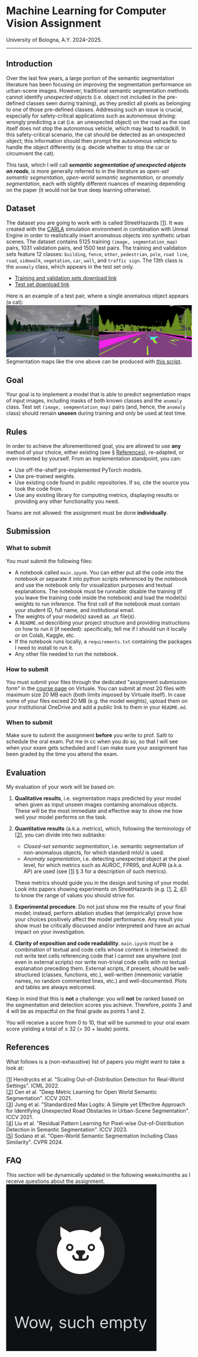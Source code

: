 # Machine Learning for Computer Vision Assignment
University of Bologna, A.Y. 2024–2025.

---

## Introduction
Over the last few years, a large portion of the semantic segmentation literature has been focusing on improving the segmentation performance on urban-scene images. However, traditional semantic segmentation methods cannot identify *unexpected objects* (i.e. object not included in the pre-defined classes seen during training), as they predict all pixels as belonging to one of those pre-defined classes. Addressing such an issue is crucial, especially for safety-critical applications such as autonomous driving: wrongly predicting a cat (i.e. an unexpected object) on the road as the road itself does not stop the autonomous vehicle, which may lead to roadkill. In this safety-critical scenario, the cat should be detected as an unexpected object; this information should then prompt the autonomous vehicle to handle the object differently (e.g. decide whether to stop the car or circumvent the cat).

This task, which I will call ***semantic segmentation of unexpected objects on roads***, is more generally referred to in the literature as *open-set semantic segmentation*, *open-world semantic segmentation*, or *anomaly segmentation*, each with slightly different nuances of meaning depending on the paper (it would not be true deep learning otherwise).

## Dataset
The dataset you are going to work with is called StreetHazards [[1](https://arxiv.org/abs/1911.11132)]. It was created with the [CARLA](https://carla.org/) simulation environment in combination with Unreal Engine in order to realistically insert anomalous objects into synthetic urban scenes. The dataset contains 5125 training `(image, segmentation_map)` pairs, 1031 validation pairs, and 1500 test pairs. The training and validation sets feature 12 classes: `building`, `fence`, `other`, `pedestrian`, `pole`, `road line`, `road`, `sidewalk`, `vegetation`, `car`, `wall`, and `traffic sign`. The 13th class is the `anomaly` class, which appears in the test set only.

* [Training and validation sets download link](https://people.eecs.berkeley.edu/~hendrycks/streethazards_train.tar)
* [Test set download link](https://people.eecs.berkeley.edu/~hendrycks/streethazards_test.tar)

Here is an example of a test pair, where a single anomalous object appears (a cat):
![](assets/both.png)
Segmentation maps like the one above can be produced with [this script](utils/visualize.py).

## Goal
Your goal is to implement a model that is able to predict segmentation maps of input images, including masks of both known classes and the `anomaly` class. Test set `(image, semgmentation_map)` pairs (and, hence, the `anomaly` class) should remain **unseen** during training and only be used at test time.

## Rules
In order to achieve the aforementioned goal, you are allowed to use **any** method of your choice, either existing (see § [References](#references)), re-adapted, or even invented by yourself. From an implementation standpoint, you can:
* Use off-the-shelf pre-implemented PyTorch models.
* Use pre-trained weights.
* Use existing code found in public repositories. If so, cite the source you took the code from.
* Use any existing library for computing metrics, displaying results or providing any other functionality you need.

Teams are not allowed: the assignment must be done **individually**.

## Submission

### What to submit
You must submit the following files:
* A notebook called `main.ipynb`. You can either put all the code into the notebook or separate it into python scripts referenced by the notebook and use the notebook only for visualization purposes and textual explanations. The notebook must be runnable: disable the training (if you leave the training code inside the notebook) and load the model(s) weights to run inference. The first cell of the notebook must contain your student ID, full name, and institutional email.
* The weights of your model(s) saved as `.pt` file(s).
* A `README.md` describing your project structure and providing instructions on how to run it (if needed): specifically, tell me if I should run it locally or on Colab, Kaggle, etc.
* If the notebook runs locally, a `requirements.txt` containing the packages I need to install to run it.
* Any other file needed to run the notebook.

### How to submit
You must submit your files through the dedicated "assignment submission form" in the [course page](https://virtuale.unibo.it/course/view.php?id=62293#) on Virtuale. You can submit at most 20 files with maximum size 20 MB each (both limits imposed by Virtuale itself). In case some of your files exceed 20 MB (e.g. the model weights), upload them on your institutional OneDrive and add a public link to them in your `README.md`.

### When to submit
Make sure to submit the assignment **before** you write to prof. Salti to schedule the oral exam. Put me in cc when you do so, so that I will see when your exam gets scheduled and I can make sure your assignment has been graded by the time you attend the exam.

## Evaluation
My evaluation of your work will be based on:
1. **Qualitative results**, i.e. segmentation maps predicted by your model when given as input unseen images containing anomalous objects. These will be the most immediate and effective way to show me how well your model performs on the task.
2. **Quantitative results** (a.k.a. metrics), which, following the terminology of [[2](https://arxiv.org/abs/2108.04562)], you can divide into two subtasks:
    * *Closed-set semantic segmentation*, i.e. semantic segmentation of non-anomalous objects, for which standard mIoU is used.
    * *Anomaly segmentation*, i.e. detecting unexpected object at the pixel level, for which metrics such as AUROC, FPR95, and AUPR (a.k.a. AP) are used (see [[1](https://arxiv.org/abs/1911.11132)] § 3 for a description of such metrics).

    These metrics should guide you in the design and tuning of your model. Look into papers showing experiments on StreetHazards (e.g. [[1](https://arxiv.org/abs/1911.11132), [2](https://arxiv.org/abs/2108.04562), [4](https://arxiv.org/abs/2211.14512)]) to know the range of values you should strive for.
3. **Experimental procedure**. Do not just show me the results of your final model; instead, perform ablation studies that (empirically) prove how your choices positively affect the model performance. Any result you show must be critically discussed and/or interpreted and have an actual impact on your investigation.
4. **Clarity of exposition and code readability**. `main.ipynb` must be a combination of textual and code cells whose content is intertwined: do not write text cells referencing code that I cannot see anywhere (not even in external scripts) nor write non-trivial code cells with no textual explanation preceding them. External scripts, if present, should be well-structured (classes, functions, etc.), well-written (mnemonic variable names, no random commented lines, etc.) and well-documented. Plots and tables are always welcomed.

Keep in mind that this is **not** a challenge: you will **not** be ranked based on the segmentation and detection scores you achieve. Therefore, points 3 and 4 will be as impactful on the final grade as points 1 and 2.

You will receive a score from 0 to 10, that will be summed to your oral exam score yielding a total of ≤ 32 (= 30 + laude) points.

## References
What follows is a (non-exhaustive) list of papers you might want to take a look at:

[[1](https://arxiv.org/abs/1911.11132)] Hendrycks et al. "Scaling Out-of-Distribution Detection for Real-World Settings". ICML 2022.\
[[2](https://arxiv.org/abs/2108.04562)] Cen et al. "Deep Metric Learning for Open World Semantic Segmentation". ICCV 2021.\
[[3](https://arxiv.org/abs/2107.11264)] Jung et al. "Standardized Max Logits: A Simple yet Effective Approach for Identifying Unexpected Road Obstacles in Urban-Scene Segmentation". ICCV 2021.\
[[4](https://arxiv.org/abs/2211.14512)] Liu et al. "Residual Pattern Learning for Pixel-wise Out-of-Distribution Detection in Semantic Segmentation". ICCV 2023.\
[[5](https://arxiv.org/abs/2403.07532)] Sodano et al. "Open-World Semantic Segmentation Including Class Similarity". CVPR 2024.

## FAQ
This section will be dynamically updated in the following weeks/months as I receive questions about the assignment.
![](assets/empty.jpeg)